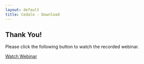 ```yaml
---
layout: default
title: Cedalo - Download
---
```


<section id="thankyou" class="downloadpage" role="banner">    
    <div class="container">
        <div class="row flex-start" class="align-items: flex-start;">
            <div class="downloadpage-box text-center">
                <div class="col-md-8 col-sm-8 col-md-offset-2 col-sm-offset-2">            
                    <h2 class="section-header">Thank You!</h2>
                    <p>Please click the following button to watch the recorded webinar.</p>
                    <p><a href='https://www.confluent.io/online-talks/streamsheets-and-apache-kafka' class='btn btn-large'>Watch Webinar</a></p> 
                </div>         
            </div>
        </div>
    </div>
</section><!-- banner -->





